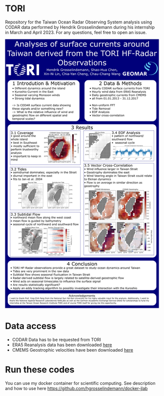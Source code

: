 # TORI

Repository for the Taiwan Ocean Radar Observing System analysis using CODAR data performed by Hendrik Grosselindemann during his internship in March and April 2023.
For any questions, feel free to open an issue.

![Alt Text](./figures/OSM23_Poster.png)

# Data access
- CODAR Data has to be requested from TORI
- ERA5 Reanalysis data has been downloaded [here](https://cds.climate.copernicus.eu/cdsapp#!/dataset/reanalysis-era5-pressure-levels?tab=overview)
- CMEMS Geostrophic velocities have been downloaded [here](https://data.marine.copernicus.eu/product/SEALEVEL_GLO_PHY_L4_MY_008_047/description) 

# Run these codes
You can use my docker container for scientific computing. See description and how to use here https://github.com/hgrosselindemann/docker-jlab
